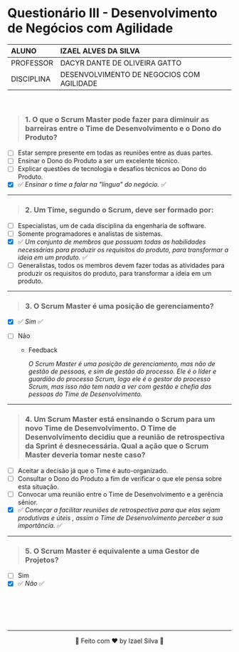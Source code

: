 # Questionário III - Desenvolvimento de Negócios com Agilidade

|   ALUNO       |   IZAEL ALVES DA SILVA   |
|:---------------|:--------------------------|
|   PROFESSOR    |   DACYR DANTE DE OLIVEIRA GATTO          |
|   DISCIPLINA  |   DESENVOLVIMENTO DE NEGOCIOS COM AGILIDADE |

<br>
 
> ### 1. O que o Scrum Master pode fazer para diminuir as barreiras entre o Time de Desenvolvimento e o Dono do Produto?
- [ ] Estar sempre presente em todas as reuniões entre as duas partes.
- [ ] Ensinar o Dono do Produto a ser um excelente técnico.
- [ ] Explicar questões de tecnologia e desafios técnicos ao Dono do Produto.
- [x] ✅ _Ensinar o time a falar na "língua" do negócio._ ✅
 
---
 
> ### 2. Um Time, segundo o Scrum, deve ser formado por:
- [ ] Especialistas, um de cada disciplina da engenharia de software.
- [ ] Somente programadores e analistas de sistemas.
- [x] ✅ _Um conjunto de membros que possuam todas as habilidades necessárias para produzir os requisitos do produto, para transformar a ideia em um produto._ ✅
- [ ] Generalistas, todos os membros devem fazer todas as atividades para produzir os requisitos do produto, para transformar a ideia em um produto.

---

> ### 3. O Scrum Master é uma posição de gerenciamento?
- [x] ✅ _Sim_ ✅
- [ ] Nâo

   - Feedback
  
      _O Scrum Master é uma posição de gerenciamento, mas não de gestão de pessoas, e sim de gestão do processo. Ele é o líder e guardião do processo Scrum, logo ele é o gestor do processo Scrum, mas isso não tem nada a ver com gestão e chefia das pessoas do Time de Desenvolvimento._

---

> ### 4. Um Scrum Master está ensinando o Scrum para um novo Time de Desenvolvimento. O Time de Desenvolvimento decidiu que a reunião de retrospectiva da Sprint é desnecessária. Qual a ação que o Scrum Master deveria tomar neste caso?
- [ ] Aceitar a decisão já que o Time é auto-organizado.
- [ ] Consultar o Dono do Produto a fim de verificar o que ele pensa sobre esta situação.
- [ ] Convocar uma reunião entre o Time de Desenvolvimento e a gerência sênior.
- [x] ✅ _Começar a facilitar reuniões de retrospectiva para que elas sejam produtivas e úteis , assim o Time de Desenvolvimento perceber a sua importância._ ✅

---

> ### 5. O Scrum Master é equivalente a uma Gestor de Projetos?
- [ ] Sim
- [x] ✅ _Não_ ✅

<div align="center">
   <br>
   <br>
   <br>
   <br>
   <hr>
   👋 Feito com ❤️ by Izael Silva 👋
</div>